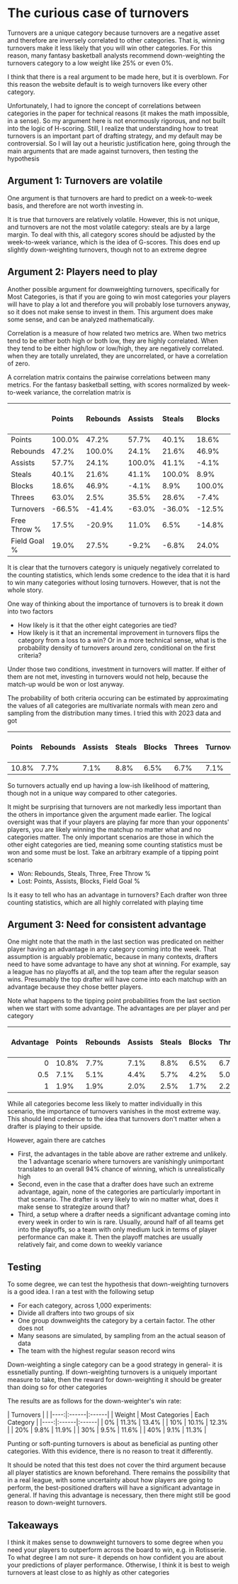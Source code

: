 # The curious case of turnovers

Turnovers are a unique category because turnovers are a negative asset and therefore are inversely correlated to other categories. That is, winning turnovers make it less likely that you will win other categories. For this reason, many fantasy basketball analysts recommend down-weighting the turnovers category to a low weight like $25\%$ or even $0\%$.

I think that there is a real argument to be made here, but it is overblown. For this reason the website default is to weigh turnovers like every other category. 

Unfortunately, I had to ignore the concept of correlations between categories in the paper for technical reasons (it makes the math impossible, in a sense). So my argument here is not enormously rigorous, and not built into the logic of H-scoring. Still, I realize that understanding how to treat turnovers is an important part of drafting strategy, and my default may be controversial. So I will lay out a heuristic justification here, going through the main arguments that are made against turnovers, then testing the hypothesis 

## Argument 1: Turnovers are volatile

One argument is that turnovers are hard to predict on a week-to-week basis, and therefore are not worth investing in. 

It is true that turnovers are relatively volatile. However, this is not unique, and turnovers are not the most volatile category: steals are by a large margin. To deal with this, all category scores should be adjusted by the week-to-week variance, which is the idea of G-scores. This does end up slightly down-weighting turnovers, though not to an extreme degree

## Argument 2: Players need to play 

Another possible argument for downweighting turnovers, specifically for Most Categories, is that if you are going to win most categories your players will have to play a lot and therefore you will probably lose turnovers anyway, so it does not make sense to invest in them. This argument does make some sense, and can be analyzed mathematically. 

Correlation is a measure of how related two metrics are. When two metrics tend to be either both high or both low, they are highly correlated. When they tend to be either high/low or low/high, they are negatively correlated. when they are totally unrelated, they are uncorrelated, or have a correlation of zero. 

A correlation matrix contains the pairwise correlations between many metrics. For the fantasy basketball setting, with scores normalized by week-to-week variance, the correlation matrix is 
                                                        
 |        | Points    | Rebounds    | Assists    | Steals    | Blocks    | Threes    | Turnovers    | Free Throw \%   | Field Goal \%   |
 |:-------|:-------|:-------|:-------|:-------|:-------|:-------|:-------|:---------|:---------|
 | Points    | 100.0\% | 47.2\%  | 57.7\%  | 40.1\%  | 18.6\%  | 63.0\%  | -66.5\% | 17.5\%    | 19.0\%    |
 | Rebounds    | 47.2\%  | 100.0\% | 24.1\%  | 21.6\%  | 46.9\%  | 2.5\%   | -41.4\% | -20.9\%   | 27.5\%    |
 | Assists    | 57.7\%  | 24.1\%  | 100.0\% | 41.1\%  | -4.1\%  | 35.5\%  | -63.0\% | 11.0\%    | -9.2\%    |
 | Steals    | 40.1\%  | 21.6\%  | 41.1\%  | 100.0\% | 8.9\%   | 28.6\%  | -36.0\% | 6.5\%     | -6.8\%    |
 | Blocks    | 18.6\%  | 46.9\%  | -4.1\%  | 8.9\%   | 100.0\% | -7.4\%  | -12.5\% | -14.8\%   | 24.0\%    |
 | Threes    | 63.0\%  | 2.5\%   | 35.5\%  | 28.6\%  | -7.4\%  | 100.0\% | -34.2\% | 21.0\%    | -11.6\%   |
 | Turnovers    | -66.5\% | -41.4\% | -63.0\% | -36.0\% | -12.5\% | -34.2\% | 100.0\% | -4.7\%    | 1.2\%     |
 | Free Throw \% | 17.5\%  | -20.9\% | 11.0\%  | 6.5\%   | -14.8\% | 21.0\%  | -4.7\%  | 100.0\%   | -13.8\%   |
 | Field Goal \% | 19.0\%  | 27.5\%  | -9.2\%  | -6.8\%  | 24.0\%  | -11.6\% | 1.2\%   | -13.8\%   | 100.0\%   |

 It is clear that the turnovers category is uniquely negatively correlated to the counting statistics, which lends some credence to the idea that it is hard to win many categories without losing turnovers. However, that is not the whole story. 

One way of thinking about the importance of turnovers is to break it down into two factors
- How likely is it that the other eight categories are tied?
- How likely is it that an incremental improvement in turnovers flips the category from a loss to a win? Or in a more technical sense, what is the probability density of turnovers around zero, conditional on the first criteria? 

Under those two conditions, investment in turnovers will matter. If either of them are not met, investing in turnovers would not help, because the match-up would be won or lost anyway. 

The probability of both criteria occuring can be estimated by approximating the values of all categories are multivariate normals with mean zero and sampling from the distribution many times. I tried this with 2023 data and got 

 | Points    | Rebounds    | Assists    | Steals    | Blocks    | Threes    | Turnovers    | Free Throw \%   | Field Goal \%   |
|:------|:------|:------|:------|:------|:------|:------|:---------|:---------|
| 10.8\% | 7.7\%  | 7.1\%  | 8.8\%  | 6.5\%  | 6.7\%  | 7.1\%  | 7.2\%     | 6.8\%     |

So turnovers actually end up having a low-ish likelihood of mattering, though not in a unique way compared to other categories. 

It might be surprising that turnovers are not markedly less important than the others in importance given the argument made earlier. The logical oversight was that if your players are playing far more than your opponents' players, you are likely winning the matchup no matter what and no categories matter. The only important scenarios are those in which the other eight categories are tied, meaning some counting statistics must be won and some must be lost. Take an arbitrary example of a tipping point scenario
- Won: Rebounds, Steals, Three, Free Throw %
- Lost: Points, Assists, Blocks, Field Goal %

Is it easy to tell who has an advantage in turnovers? Each drafter won three counting statistics, which are all highly correlated with playing time

## Argument 3: Need for consistent advantage 

One might note that the math in the last section was predicated on neither player having an advantage in any category coming into the week. That assumption is arguably problematic, because in many contexts, drafters need to have some advantage to have any shot at winning. For example, say a league has no playoffs at all, and the top team after the regular season wins. Presumably the top drafter will have come into each matchup with an advantage because they chose better players. 

Note what happens to the tipping point probabilities from the last section when we start with some advantage. The advantages are per player and per category

 | Advantage  | Points    | Rebounds    | Assists    | Steals    | Blocks    | Threes    | Turnovers    | Free Throw \%   | Field Goal \%   |
|----:|:------|:------|:------|:------|:------|:------|:------|:---------|:---------|
| 0   | 10.8\% | 7.7\%  | 7.1\%  | 8.8\%  | 6.5\%  | 6.7\%  | 7.1\%  | 7.2\%     | 6.8\%     |
| 0.5 | 7.1\%  | 5.1\%  | 4.4\%  | 5.7\%  | 4.2\%  | 5.0\%  | 3.1\%  | 4.6\%     | 4.6\%     |
| 1   | 1.9\%  | 1.9\%  | 2.0\%  | 2.5\%  | 1.7\%  | 2.2\%  | 0.4\%  | 1.6\%     | 1.8\%     |'

While all categories become less likely to matter individually in this scenario, the importance of turnovers vanishes in the most extreme way. This should lend credence to the idea that turnovers don't matter when a drafter is playing to their upside. 

However, again there are catches 
- First, the advantages in the table above are rather extreme and unlikely. the $1$ advantage scenario where turnovers are vanishingly unimportant translates to an overall $94\%$ chance of winning, which is unrealistically high
- Second, even in the case that a drafter does have such an extreme advantage, again, none of the categories are particularly important in that scenario. The drafter is very likely to win no matter what, does it make sense to strategize around that?
- Third, a setup where a drafter needs a significant advantage coming into every week in order to win is rare. Usually, around half of all teams get into the playoffs, so a team with only medium luck in terms of player performance can make it. Then the playoff matches are usually relatively fair, and come down to weekly variance
  
## Testing 

To some degree, we can test the hypothesis that down-weighting turnovers is a good idea. I ran a test with the following setup
- For each category, across 1,000 experiments: 
 - Divide all drafters into two groups of six
 - One group downweights the category by a certain factor. The other does not
 - Many seasons are simulated, by sampling from an the actual season of data 
 - The team with the highest regular season record wins

Down-weighting a single category can be a good strategy in general- it is essnetially punting. If down-weighting turnovers is a uniquely important measure to take, then the reward for down-weighting it should be greater than doing so for other categories

The results are as follows for the down-weighter's win rate:

| Turnovers | | 
|----:|:------|:------|
| Weight |  Most Categories | Each Category |
|----:|:------|:------|
| 0\% | 11.3\% | 13.4\% |
| 10\% | 10.1\% | 12.3\% |
| 20\% | 9.8\% | 11.9\% |
| 30\% | 9.5\% | 11.6\% |
| 40\% | 9.1\% | 11.3\% |


Punting or soft-punting turnovers is about as beneficial as punting other categories. With this evidence, there is no reason to treat it differently. 

It should be noted that this test does not cover the third argument because all player statistics are known beforehand. There remains the possibility that in a real league, with some uncertainty about how players are going to perform, the best-positioned drafters will have a significant advantage in general. If having this advantage is necessary, then there might still be good reason to down-weight turnovers. 

## Takeaways

I think it makes sense to downweight turnovers to some degree when you need your players to outperform across the board to win, e.g. in Rotisserie. To what degree I am not sure- it depends on how confident you are about your predictions of player performance. Otherwise, I think it is best to weigh turnovers at least close to as highly as other categories
